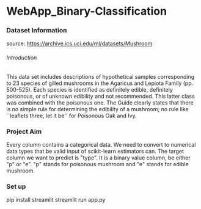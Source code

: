 # WebApp_Binary-Classification


### Dataset Information
source: https://archive.ics.uci.edu/ml/datasets/Mushroom

###### Introduction
This data set includes descriptions of hypothetical samples corresponding to 23 species of
gilled mushrooms in the Agaricus and Lepiota Family (pp. 500-525).
Each species is identified as definitely edible, definitely poisonous, 
or of unknown edibility and not recommended. 
This latter class was combined with the poisonous one. 
The Guide clearly states that there is no simple rule for determining the edibility of a mushroom;
no rule like ``leaflets three, let it be'' for Poisonous Oak and Ivy.

### Project Aim
Every column contains a categorical data. We need to convert to numerical data types 
that be valid input of scikit-learn estimators can.
The target column we want to predict is "type". It is a binary value column,
be either "p" or "e". "p" stands for poisonous mushroom and "e" stands for
edible mushroom.

### Set up
pip install streamlit
streamlit run app.py
